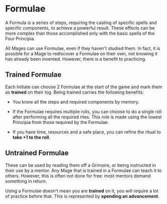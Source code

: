 # Formulae

A Formula is a series of steps, requiring the casting of specific spells and specific components, to achieve a powerful result. 
These effects can be more complex than those accomplished only with the basic spells of the Four Principia.

All Mages can use Formulae, even if they haven't studied them. 
In fact, it is possible for a Mage to rediscover a Formulae on their own, not knowing it has already been invented.
However, there is a benefit to practicing.

## Trained Formulae

Each Initiate can choose 2 Formulae at the start of the game and mark them as __trained__ on their log. 
Being trained carries the following benefits:

* You know all the steps and required components by memory.

* If the Formulae requires multiple rolls, you can choose to do a single roll after performing all the required rites. 
This role is made using the lowest Principia from those required by the Formulae. 

* If you have time, resources and a safe place, you can refine the ritual to __take +1 to the roll__.


## Untrained Formulae

These can be used by reading them off a Grimoire, or being instructed in their use by a mentor. 
Any Mage that is trained in a Formulae can teach it to others. 
However, this is often not done for free: most mentors demand something in return.

Using a Formulae doesn't mean you are __trained__ on it, you will require a lot of practice before that.
This is represented by __spending an advancement__.
